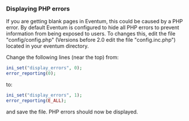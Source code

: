 ### Displaying PHP errors

If you are getting blank pages in Eventum, this could be caused by a PHP error. By default Eventum is configured to hide all PHP errors to prevent information from being exposed to users. To changes this, edit the file "config/config.php" (Versions before 2.0 edit the file "config.inc.php") located in your eventum directory.

Change the following lines (near the top) from:

```php
ini_set("display_errors", 0);
error_reporting(0);
```

to:

```php
ini_set("display_errors", 1);
error_reporting(E_ALL);
```

and save the file. PHP errors should now be displayed.
